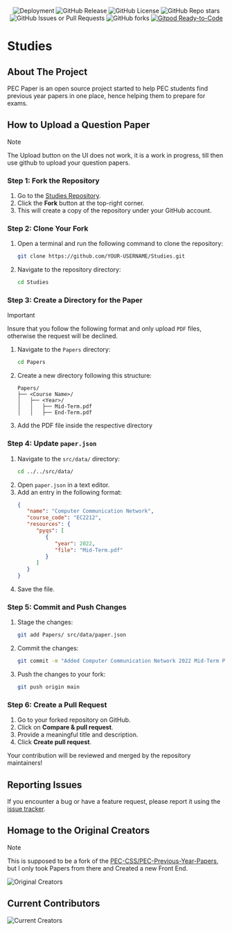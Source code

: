 
<p align="center">
  <img alt="Deployment" src="https://api.netlify.com/api/v1/badges/52e3482f-a1a3-4cdf-a698-ab2a76f99d3e/deploy-status">
  <img src="https://img.shields.io/github/v/release/Robotics-Society-PEC/Studies" alt="GitHub Release">
  <img src="https://img.shields.io/github/license/Robotics-Society-PEC/Studies" alt="GitHub License">
  <img src="https://img.shields.io/github/stars/Robotics-Society-PEC/Studies?style=flat" alt="GitHub Repo stars">
  <img alt="GitHub Issues or Pull Requests" src="https://img.shields.io/github/issues/Robotics-Society-PEC/Studies">
  <img alt="GitHub forks" src="https://img.shields.io/github/forks/Robotics-Society-PEC/Studies?style=flat">
  <a href="https://gitpod.io/#https://github.com/Robotics-Society-PEC/Studies.git"><img src="https://img.shields.io/badge/Gitpod-ready--to--code-blue?logo=gitpod" alt="Gitpod Ready-to-Code"></a>
</p>

# Studies

## About The Project

PEC Paper is an open source project started to help PEC students find previous year papers in one place, hence helping them to prepare for exams.

## How to Upload a Question Paper

> [!NOTE]  
> The Upload button on the UI does not work, it is a work in progress, till then use github to upload your question papers.

### Step 1: Fork the Repository

1. Go to the [Studies Repository](https://github.com/Robotics-Society-PEC/Studies).
2. Click the **Fork** button at the top-right corner.
3. This will create a copy of the repository under your GitHub account.

### Step 2: Clone Your Fork

1. Open a terminal and run the following command to clone the repository:
   ```sh
   git clone https://github.com/YOUR-USERNAME/Studies.git
   ```
2. Navigate to the repository directory:
   ```sh
   cd Studies
   ```

### Step 3: Create a Directory for the Paper

> [!IMPORTANT]  
> Insure that you follow the following format and only upload `PDF` files, otherwise the request will be declined.

1. Navigate to the `Papers` directory:
   ```sh
   cd Papers
   ```
2. Create a new directory following this structure:
   ```
   Papers/
   ├── <Course Name>/
   │   ├── <Year>/
   │   │   ├── Mid-Term.pdf
   │   │   ├── End-Term.pdf
   ```
3. Add the PDF file inside the respective directory

### Step 4: Update `paper.json`

1. Navigate to the `src/data/` directory:
   ```sh
   cd ../../src/data/
   ```
2. Open `paper.json` in a text editor.
3. Add an entry in the following format:
   ```json
   {
      "name": "Computer Communication Network",
      "course_code": "EC2212",
      "resources": {
         "pyqs": [
            {
               "year": 2022,
               "file": "Mid-Term.pdf"
            }
         ]
      }
   }
   ```
4. Save the file.

### Step 5: Commit and Push Changes

1. Stage the changes:
   ```sh
   git add Papers/ src/data/paper.json
   ```
2. Commit the changes:
   ```sh
   git commit -m "Added Computer Communication Network 2022 Mid-Term Paper"
   ```
3. Push the changes to your fork:
   ```sh
   git push origin main
   ```

### Step 6: Create a Pull Request

1. Go to your forked repository on GitHub.
2. Click on **Compare & pull request**.
3. Provide a meaningful title and description.
4. Click **Create pull request**.

Your contribution will be reviewed and merged by the repository maintainers!

## Reporting Issues

If you encounter a bug or have a feature request, please report it using the [issue tracker](https://github.com/Robotics-Society-PEC/Studies/issues).

## Homage to the Original Creators

> [!NOTE]  
> This is supposed to be a fork of the [PEC-CSS/PEC-Previous-Year-Papers](https://github.com/PEC-CSS/PEC-Previous-Year-Papers), but I only took Papers from there and Created a new Front End.

<img alt="Original Creators" src="https://contrib.rocks/image?repo=PEC-CSS/PEC-Previous-Year-Papers">

## Current Contributors

<img alt="Current Creators" src="https://contrib.rocks/image?repo=Robotics-Society-PEC/Studies">
